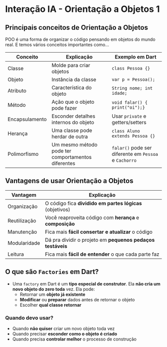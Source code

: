 # Interação IA - Orientação a Objetos 1

## Principais conceitos de Orientação a Objetos
POO é uma forma de organizar o código pensando em objetos do mundo real. E temos vários conceitos importantes como...

 | Conceito        | Explicação                                         | Exemplo em Dart                                             |
 |-----------------|----------------------------------------------------|-------------------------------------------------------------|
 | Classe          | Molde para criar objetos                           | ``class Pessoa {}``                                         |
 | Objeto          | Instância da classe                                | ``var p = Pessoa();``                                       |
 | Atributo        | Característica do objeto                           | ``String nome; int idade;``                                 |      
 | Método          |  Ação que o objeto pode fazer                      | ``void falar() { print("oi");}``                            |
 | Encapsulamento  | Esconder detalhes internos do objeto               | Usar ``private`` e getters/setters                          |
 | Herança         | Uma classe pode herdar de outra                    | ``class Aluno extends Pessoa {}``                           |
 | Polimorfismo    | Um mesmo método pode ter comportamentos diferentes | ``falar()`` pode ser diferente em ``Pessoa`` e ``Cachorro`` |

## Vantagens de usar Orientação a Objetos
| Vantagem     | Explicação                                                 |
|--------------|------------------------------------------------------------|
| Organização  | O código fica **dividido em partes lógicas** (objetivos)   |
| Reutilização | Você reaproveita código com **herança** e **composição**   |
| Manutenção   | Fica mais **fácil consertar e atualizar** o código         |
| Modularidade | Dá pra dividir o projeto em **pequenos pedaços testáveis** |
| Leitura      | Fica mais **fácil de entender** o que cada parte faz       |

## O que são ``Factories`` em Dart?
* Uma ``factory`` em Dart é um **tipo especial de construtor**. Ela **não cria um novo objeto do zero toda** vez. Ela pode:
    * Retornar um **objeto já existente**
    * **Modificar** ou **preparar** dados antes de retornar o objeto
    * Escolher **qual classe retornar**

### Quando devo usar?
* Quando **não quiser** criar um novo objeto toda vez
* Quando precisar **esconder como o objeto é criado**
* Quando precisa **controlar melhor** o processo de construção